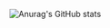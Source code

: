 ![Anurag's GitHub stats](https://github-readme-stats.vercel.app/api?username=PieselKlif&show_icons=true&theme=dark)
